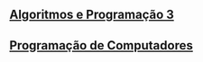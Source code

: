 ## [Algoritmos e Programação 3](ap3_2025.1_xicoArruda)

## [Programação de Computadores](programacao_computadores)